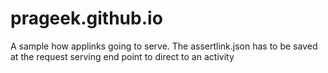 # prageek.github.io

A sample how applinks going to serve. 
The assertlink.json has to be saved at the request serving end point to direct to an activity
